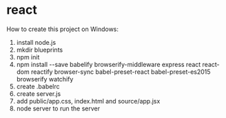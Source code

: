# react
How to create this project on Windows:
1. install node.js
2. mkdir blueprints
3. npm init
4. npm install --save babelify browserify-middleware express react react-dom reactify browser-sync babel-preset-react babel-preset-es2015 browserify watchify
5. create .babelrc
6. create server.js
7. add public/app.css, index.html and source/app.jsx
8. node server to run the server